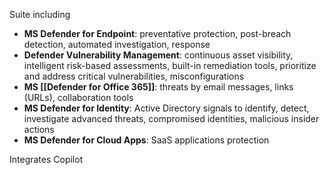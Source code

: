 Suite including
- **MS Defender for Endpoint**: preventative protection, post-breach detection, automated investigation, response
- **Defender Vulnerability Management**: continuous asset visibility, intelligent risk-based assessments, built-in remediation tools, prioritize and address critical vulnerabilities, misconfigurations
- **MS [[Defender for Office 365]]**: threats by email messages, links (URLs), collaboration tools
- **MS Defender for Identity**: Active Directory signals to identify, detect, investigate advanced threats, compromised identities, malicious insider actions
- **MS Defender for Cloud Apps**: SaaS applications protection

Integrates Copilot